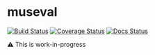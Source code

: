 # museval

[![Build Status](https://travis-ci.org/sigsep/sigsep-mus-eval.svg?branch=master)](https://travis-ci.org/sigsep/sigsep-mus-eval)
[![Coverage Status](https://coveralls.io/repos/github/sigsep/sigsep-mus-eval/badge.svg?branch=master)](https://coveralls.io/github/sigsep/sigsep-mus-eval?branch=master)
[![Docs Status](https://readthedocs.org/projects/museval/badge/?version=latest)](https://museval.readthedocs.org/en/latest/)


:warning: This is work-in-progress
